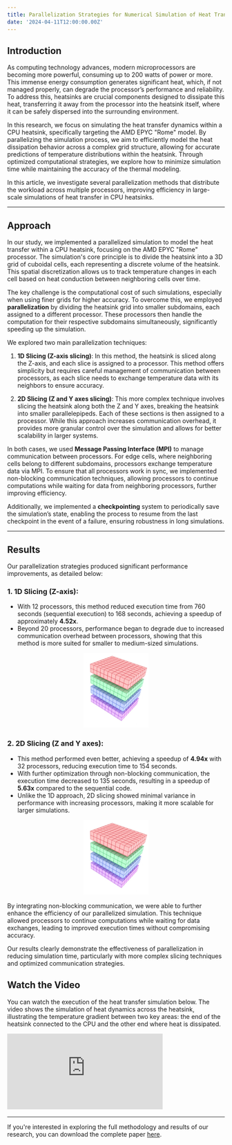 ```yaml
---
title: Parallelization Strategies for Numerical Simulation of Heat Transfer in CPU Heatsinks
date: '2024-04-11T12:00:00.00Z'
---
```


## Introduction

As computing technology advances, modern microprocessors are becoming more powerful, consuming up to 200 watts of power or more. This immense energy consumption generates significant heat, which, if not managed properly, can degrade the processor’s performance and reliability. To address this, heatsinks are crucial components designed to dissipate this heat, transferring it away from the processor into the heatsink itself, where it can be safely dispersed into the surrounding environment.

In this research, we focus on simulating the heat transfer dynamics within a CPU heatsink, specifically targeting the AMD EPYC "Rome" model. By parallelizing the simulation process, we aim to efficiently model the heat dissipation behavior across a complex grid structure, allowing for accurate predictions of temperature distributions within the heatsink. Through optimized computational strategies, we explore how to minimize simulation time while maintaining the accuracy of the thermal modeling.

In this article, we investigate several parallelization methods that distribute the workload across multiple processors, improving efficiency in large-scale simulations of heat transfer in CPU heatsinks.

---

## Approach

In our study, we implemented a parallelized simulation to model the heat transfer within a CPU heatsink, focusing on the AMD EPYC "Rome" processor. The simulation's core principle is to divide the heatsink into a 3D grid of cuboidal cells, each representing a discrete volume of the heatsink. This spatial discretization allows us to track temperature changes in each cell based on heat conduction between neighboring cells over time.

The key challenge is the computational cost of such simulations, especially when using finer grids for higher accuracy. To overcome this, we employed **parallelization** by dividing the heatsink grid into smaller subdomains, each assigned to a different processor. These processors then handle the computation for their respective subdomains simultaneously, significantly speeding up the simulation.

We explored two main parallelization techniques:

1. **1D Slicing (Z-axis slicing)**: In this method, the heatsink is sliced along the Z-axis, and each slice is assigned to a processor. This method offers simplicity but requires careful management of communication between processors, as each slice needs to exchange temperature data with its neighbors to ensure accuracy.

2. **2D Slicing (Z and Y axes slicing)**: This more complex technique involves slicing the heatsink along both the Z and Y axes, breaking the heatsink into smaller parallelepipeds. Each of these sections is then assigned to a processor. While this approach increases communication overhead, it provides more granular control over the simulation and allows for better scalability in larger systems.

In both cases, we used **Message Passing Interface (MPI)** to manage communication between processors. For edge cells, where neighboring cells belong to different subdomains, processors exchange temperature data via MPI. To ensure that all processors work in sync, we implemented non-blocking communication techniques, allowing processors to continue computations while waiting for data from neighboring processors, further improving efficiency.

Additionally, we implemented a **checkpointing** system to periodically save the simulation’s state, enabling the process to resume from the last checkpoint in the event of a failure, ensuring robustness in long simulations.

---

## Results

Our parallelization strategies produced significant performance improvements, as detailed below:

### 1. **1D Slicing (Z-axis)**:
- With 12 processors, this method reduced execution time from 760 seconds (sequential execution) to 168 seconds, achieving a speedup of approximately **4.52x**.
- Beyond 20 processors, performance began to degrade due to increased communication overhead between processors, showing that this method is more suited for smaller to medium-sized simulations.

<div style="text-align: center;">
    <img src="./heatsink_work3.png" alt="Driver's Diversity vs. Number of Transfers" style="max-width: 30%;">
</div>


### 2. **2D Slicing (Z and Y axes)**:
- This method performed even better, achieving a speedup of **4.94x** with 32 processors, reducing execution time to 154 seconds.
- With further optimization through non-blocking communication, the execution time decreased to 135 seconds, resulting in a speedup of **5.63x** compared to the sequential code.
- Unlike the 1D approach, 2D slicing showed minimal variance in performance with increasing processors, making it more scalable for larger simulations.

<div style="text-align: center;">
    <img src="./heatsink_work3.png" alt="Driver's Diversity vs. Number of Transfers" style="max-width: 30%;">
</div>

By integrating non-blocking communication, we were able to further enhance the efficiency of our parallelized simulation. This technique allowed processors to continue computations while waiting for data exchanges, leading to improved execution times without compromising accuracy.

Our results clearly demonstrate the effectiveness of parallelization in reducing simulation time, particularly with more complex slicing techniques and optimized communication strategies.

## Watch the Video

You can watch the execution of the heat transfer simulation below. The video shows the simulation of heat dynamics across the heatsink, illustrating the temperature gradient between two key areas: the end of the heatsink connected to the CPU and the other end where heat is dissipated.

<iframe width="360" height="175" src="https://youtu.be/a6JIAh20gbQ" frameborder="0" allow="accelerometer; autoplay; clipboard-write; encrypted-media; gyroscope; picture-in-picture" allowfullscreen></iframe>


---

If you're interested in exploring the full methodology and results of our research, you can download the complete paper [here](./work_adv.pdf).
